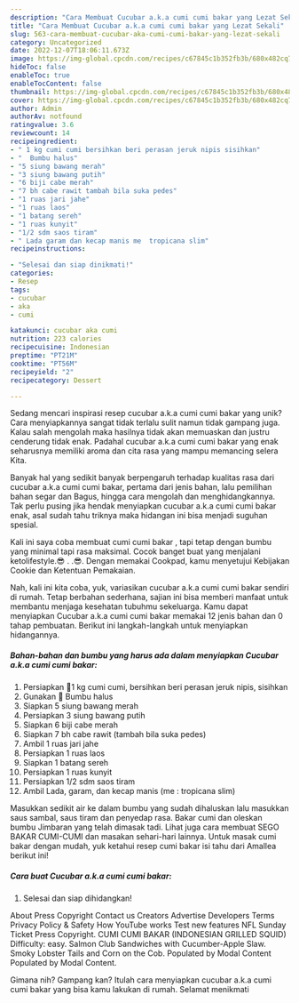 ```yaml
---
description: "Cara Membuat Cucubar a.k.a cumi cumi bakar yang Lezat Sekali"
title: "Cara Membuat Cucubar a.k.a cumi cumi bakar yang Lezat Sekali"
slug: 563-cara-membuat-cucubar-aka-cumi-cumi-bakar-yang-lezat-sekali
category: Uncategorized
date: 2022-12-07T18:06:11.673Z
image: https://img-global.cpcdn.com/recipes/c67845c1b352fb3b/680x482cq70/cucubar-aka-cumi-cumi-bakar-foto-resep-utama.jpg
hideToc: false
enableToc: true
enableTocContent: false
thumbnail: https://img-global.cpcdn.com/recipes/c67845c1b352fb3b/680x482cq70/cucubar-aka-cumi-cumi-bakar-foto-resep-utama.jpg
cover: https://img-global.cpcdn.com/recipes/c67845c1b352fb3b/680x482cq70/cucubar-aka-cumi-cumi-bakar-foto-resep-utama.jpg
author: Admin
authorAv: notfound
ratingvalue: 3.6
reviewcount: 14
recipeingredient:
- " 1 kg cumi cumi bersihkan beri perasan jeruk nipis sisihkan"
- "  Bumbu halus"
- "5 siung bawang merah"
- "3 siung bawang putih"
- "6 biji cabe merah"
- "7 bh cabe rawit tambah bila suka pedes"
- "1 ruas jari jahe"
- "1 ruas laos"
- "1 batang sereh"
- "1 ruas kunyit"
- "1/2 sdm saos tiram"
- " Lada garam dan kecap manis me  tropicana slim"
recipeinstructions:

- "Selesai dan siap dinikmati!"
categories:
- Resep
tags:
- cucubar
- aka
- cumi

katakunci: cucubar aka cumi 
nutrition: 223 calories
recipecuisine: Indonesian
preptime: "PT21M"
cooktime: "PT56M"
recipeyield: "2"
recipecategory: Dessert

---
```





Sedang mencari inspirasi resep cucubar a.k.a cumi cumi bakar yang unik? Cara menyiapkannya sangat tidak terlalu sulit namun tidak gampang juga. Kalau salah mengolah maka hasilnya tidak akan memuaskan dan justru cenderung tidak enak. Padahal cucubar a.k.a cumi cumi bakar yang enak seharusnya memiliki aroma dan cita rasa yang mampu memancing selera Kita.





Banyak hal yang sedikit banyak berpengaruh terhadap kualitas rasa dari cucubar a.k.a cumi cumi bakar, pertama dari jenis bahan, lalu pemilihan bahan segar dan Bagus, hingga cara mengolah dan menghidangkannya. Tak perlu pusing jika hendak menyiapkan cucubar a.k.a cumi cumi bakar enak,      asal sudah tahu triknya maka hidangan ini bisa menjadi suguhan spesial.














Kali ini saya coba membuat cumi cumi bakar , tapi tetap dengan bumbu yang minimal tapi rasa maksimal. Cocok banget buat yang menjalani ketolifestyle.😎 . .😎. Dengan memakai Cookpad, kamu menyetujui Kebijakan Cookie dan Ketentuan Pemakaian.






Nah, kali ini kita coba, yuk, variasikan cucubar a.k.a cumi cumi bakar sendiri di rumah. Tetap berbahan sederhana, sajian ini bisa memberi manfaat untuk membantu menjaga kesehatan tubuhmu sekeluarga. Kamu dapat menyiapkan Cucubar a.k.a cumi cumi bakar memakai 12 jenis bahan dan 0 tahap pembuatan. Berikut ini langkah-langkah untuk menyiapkan hidangannya.

<!--inarticleads1-->

##### Bahan-bahan dan bumbu yang harus ada dalam menyiapkan Cucubar a.k.a cumi cumi bakar:

1. Persiapkan  🦑1 kg cumi cumi, bersihkan beri perasan jeruk nipis, sisihkan
1. Gunakan  🦑 Bumbu halus
1. Siapkan 5 siung bawang merah
1. Persiapkan 3 siung bawang putih
1. Siapkan 6 biji cabe merah
1. Siapkan 7 bh cabe rawit (tambah bila suka pedes)
1. Ambil 1 ruas jari jahe
1. Persiapkan 1 ruas laos
1. Siapkan 1 batang sereh
1. Persiapkan 1 ruas kunyit
1. Persiapkan 1/2 sdm saos tiram
1. Ambil  Lada, garam, dan kecap manis (me : tropicana slim)


Masukkan sedikit air ke dalam bumbu yang sudah dihaluskan lalu masukkan saus sambal, saus tiram dan penyedap rasa. Bakar cumi dan oleskan bumbu Jimbaran yang telah dimasak tadi. Lihat juga cara membuat SEGO BAKAR CUMI-CUMI dan masakan sehari-hari lainnya. Untuk masak cumi bakar dengan mudah, yuk ketahui resep cumi bakar isi tahu dari Amallea berikut ini! 

<!--inarticleads2-->

##### Cara buat Cucubar a.k.a cumi cumi bakar:


1. Selesai dan siap dihidangkan!

About Press Copyright Contact us Creators Advertise Developers Terms Privacy Policy &amp; Safety How YouTube works Test new features NFL Sunday Ticket Press Copyright. CUMI CUMI BAKAR (INDONESIAN GRILLED SQUID) Difficulty: easy. Salmon Club Sandwiches with Cucumber-Apple Slaw. Smoky Lobster Tails and Corn on the Cob. Populated by Modal Content Populated by Modal Content. 

Gimana nih? Gampang kan? Itulah cara menyiapkan cucubar a.k.a cumi cumi bakar yang bisa kamu lakukan di rumah. Selamat menikmati
